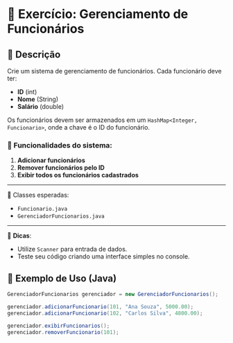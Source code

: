 # 🏢 Exercício: Gerenciamento de Funcionários

## 📌 Descrição
Crie um sistema de gerenciamento de funcionários. Cada funcionário deve ter:
- **ID** (int)
- **Nome** (String)
- **Salário** (double)

Os funcionários devem ser armazenados em um `HashMap<Integer, Funcionario>`, onde a chave é o ID do funcionário.

### 🎯 Funcionalidades do sistema:
1. **Adicionar funcionários**
2. **Remover funcionários pelo ID**
3. **Exibir todos os funcionários cadastrados**

---

📂 Classes esperadas:
- `Funcionario.java` 
- `GerenciadorFuncionarios.java` 

---
📌 **Dicas**:
- Utilize `Scanner` para entrada de dados.
- Teste seu código criando uma interface simples no console.

## 📌 Exemplo de Uso (Java)
```java
GerenciadorFuncionarios gerenciador = new GerenciadorFuncionarios();

gerenciador.adicionarFuncionario(101, "Ana Souza", 5000.00);
gerenciador.adicionarFuncionario(102, "Carlos Silva", 4800.00);

gerenciador.exibirFuncionarios();
gerenciador.removerFuncionario(101);

